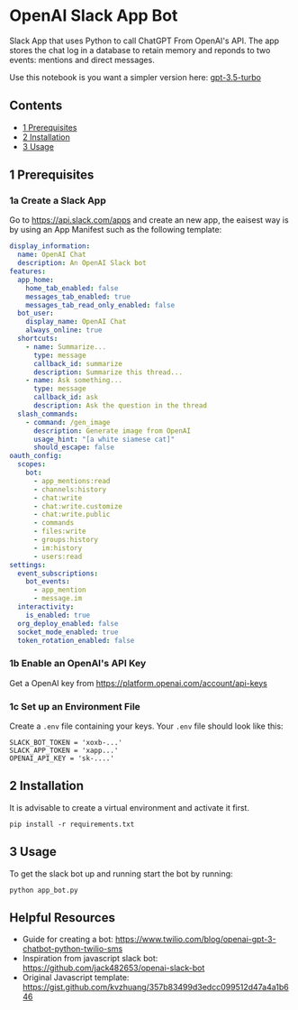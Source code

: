 # OpenAI Slack App Bot
Slack App that uses Python to call ChatGPT From OpenAI's API. The app stores the chat log in a database to retain memory and reponds to two events: mentions and direct messages.

Use this notebook is you want a simpler version here: [gpt-3.5-turbo](https://github.com/garyzava/openai-python-tools/blob/main/notebooks/gpt_3_5_turbo.ipynb)

## Contents

* [1 Prerequisites](#1-prerequisites)
* [2 Installation](#2-installation)
* [3 Usage](#3-usage)

## 1 Prerequisites

### 1a Create a Slack App

Go to https://api.slack.com/apps and create an new app, the eaisest way is by using an App Manifest such as the following template:

```yaml
display_information:
  name: OpenAI Chat
  description: An OpenAI Slack bot
features:
  app_home:
    home_tab_enabled: false
    messages_tab_enabled: true
    messages_tab_read_only_enabled: false
  bot_user:
    display_name: OpenAI Chat
    always_online: true
  shortcuts:
    - name: Summarize...
      type: message
      callback_id: summarize
      description: Summarize this thread...
    - name: Ask something...
      type: message
      callback_id: ask
      description: Ask the question in the thread
  slash_commands:
    - command: /gen_image
      description: Generate image from OpenAI
      usage_hint: "[a white siamese cat]"
      should_escape: false
oauth_config:
  scopes:
    bot:
      - app_mentions:read
      - channels:history
      - chat:write
      - chat:write.customize
      - chat:write.public
      - commands
      - files:write
      - groups:history
      - im:history
      - users:read
settings:
  event_subscriptions:
    bot_events:
      - app_mention
      - message.im
  interactivity:
    is_enabled: true
  org_deploy_enabled: false
  socket_mode_enabled: true
  token_rotation_enabled: false
```


### 1b Enable an OpenAI's API Key

Get a OpenAI key from https://platform.openai.com/account/api-keys

### 1c Set up an Environment File
Create a `.env` file containing your keys. Your `.env` file should look like this:

```
SLACK_BOT_TOKEN = 'xoxb-...'
SLACK_APP_TOKEN = 'xapp...'
OPENAI_API_KEY = 'sk-....'
```

## 2 Installation
It is advisable to create a virtual environment and activate it first.

`pip install -r requirements.txt`

## 3 Usage

To get the slack bot up and running start the bot by running:

`python app_bot.py`

## Helpful Resources

* Guide for creating a bot: https://www.twilio.com/blog/openai-gpt-3-chatbot-python-twilio-sms
* Inspiration from javascript slack bot: https://github.com/jack482653/openai-slack-bot
* Original Javascript template: https://gist.github.com/kvzhuang/357b83499d3edcc099512d47a4a1b646 
